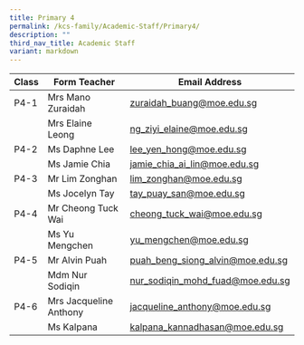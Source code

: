 ```yaml
---
title: Primary 4
permalink: /kcs-family/Academic-Staff/Primary4/
description: ""
third_nav_title: Academic Staff
variant: markdown
---
```

| Class | Form Teacher | Email Address |
| -------- | -------- | -------- |
| P4-1     | Mrs Mano Zuraidah     | zuraidah_buang@moe.edu.sg     |
|      | Mrs Elaine Leong     | ng_ziyi_elaine@moe.edu.sg     |
| P4-2     | Ms Daphne Lee     | lee_yen_hong@moe.edu.sg     |
|      | Ms Jamie Chia     | jamie_chia_ai_lin@moe.edu.sg     |
| P4-3     | Mr Lim Zonghan     | lim_zonghan@moe.edu.sg     |
|      | Ms Jocelyn Tay     | tay_puay_san@moe.edu.sg     |
| P4-4     | Mr Cheong Tuck Wai     | cheong_tuck_wai@moe.edu.sg     |
|      | Ms Yu Mengchen     | yu_mengchen@moe.edu.sg     |
| P4-5     | Mr Alvin Puah     | puah_beng_siong_alvin@moe.edu.sg    |
|      | Mdm Nur Sodiqin     | nur_sodiqin_mohd_fuad@moe.edu.sg     |
| P4-6     | Mrs Jacqueline Anthony     | jacqueline_anthony@moe.edu.sg     |
|      | Ms Kalpana      | kalpana_kannadhasan@moe.edu.sg     |